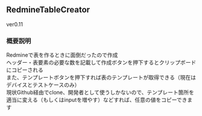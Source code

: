 ## RedmineTableCreator

ver0.11
### 概要説明
Redmineで表を作るときに面倒だったので作成  
ヘッダー・表要素の必要な数を記載して作成ボタンを押下するとクリップボードにコピーされる  
また、テンプレートボタンを押下すれば表のテンプレートが取得できる（現在はデバイスとテストケースのみ）  
現状Github経由でclone、開発者として使うしかないので、テンプレート箇所を適当に変える（もしくはinputを増やす）などすれば、任意の値をコピーできます  